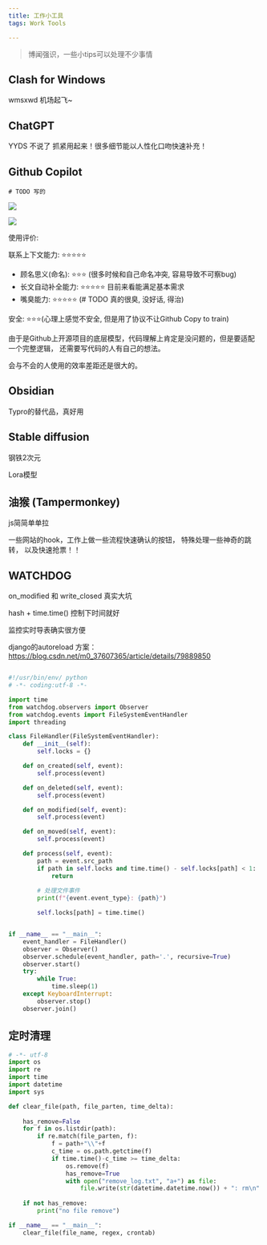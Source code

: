 ```yaml
---
title: 工作小工具
tags: Work Tools

---
```


> 博闻强识，一些小tips可以处理不少事情

## Clash for Windows

wmsxwd 机场起飞~


## ChatGPT

YYDS 不说了
抓紧用起来！很多细节能以人性化口吻快速补充！

## Github Copilot

```
# TODO 写的
```

![](/images/20230428004159.png)

![](/images/20230428011135.png)

使用评价:

联系上下文能力: ⭐⭐⭐⭐⭐
 - 顾名思义(命名): ⭐⭐⭐ (很多时候和自己命名冲突, 容易导致不可察bug)
 - 长文自动补全能力: ⭐⭐⭐⭐⭐ 目前来看能满足基本需求
 - 嘴臭能力: ⭐⭐⭐⭐⭐ (# TODO 真的很臭, 没好话, 得治)

安全: ⭐⭐⭐(心理上感觉不安全, 但是用了协议不让Github Copy to train)

由于是Github上开源项目的底层模型，代码理解上肯定是没问题的，但是要适配一个完整逻辑， 还需要写代码的人有自己的想法。

会与不会的人使用的效率差距还是很大的。



## Obsidian

Typro的替代品，真好用


## Stable diffusion

钢铁2次元

Lora模型


## 油猴 (Tampermonkey)

js简简单单拉

一些网站的hook，工作上做一些流程快速确认的按钮， 特殊处理一些神奇的跳转， 以及快速抢票！！


## WATCHDOG

on_modified 和 write_closed 真实大坑

hash + time.time() 控制下时间就好

监控实时导表确实很方便

django的autoreload 方案：
https://blog.csdn.net/m0_37607365/article/details/79889850

``` python

#!/usr/bin/env/ python
# -*- coding:utf-8 -*-

import time
from watchdog.observers import Observer
from watchdog.events import FileSystemEventHandler
import threading

class FileHandler(FileSystemEventHandler):
    def __init__(self):
        self.locks = {}

    def on_created(self, event):
        self.process(event)

    def on_deleted(self, event):
        self.process(event)

    def on_modified(self, event):
        self.process(event)

    def on_moved(self, event):
        self.process(event)

    def process(self, event):
        path = event.src_path
        if path in self.locks and time.time() - self.locks[path] < 1:
            return
        
        # 处理文件事件
        print(f"{event.event_type}: {path}")

        self.locks[path] = time.time()


if __name__ == "__main__":
    event_handler = FileHandler()
    observer = Observer()
    observer.schedule(event_handler, path='.', recursive=True)
    observer.start()
    try:
        while True:
            time.sleep(1)
    except KeyboardInterrupt:
        observer.stop()
    observer.join()
```


## 定时清理


``` python
# -*- utf-8
import os
import re
import time
import datetime
import sys

def clear_file(path, file_parten, time_delta):
    
    has_remove=False
    for f in os.listdir(path):
        if re.match(file_parten, f):
            f = path+"\\"+f
            c_time = os.path.getctime(f)
            if time.time()-c_time >= time_delta:
                os.remove(f)
                has_remove=True
                with open("remove_log.txt", "a+") as file:
                    file.write(str(datetime.datetime.now()) + ": rm\n" + str(f))
    
    if not has_remove:
        print("no file remove")

if __name__ == "__main__":
    clear_file(file_name, regex, crontab)

```